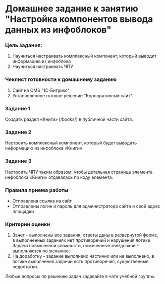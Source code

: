 # Домашнее задание к занятию "Настройка компонентов вывода данных из инфоблоков"

### Цель задания:

1. Научиться настраивать комплексный компонент, который выводит информацию из инфоблока
2. Научиться настраивать ЧПУ


### Чеклист готовности к домашнему заданию

1. Сайт на CMS "1С-Битрикс";
2. Установленное готовое решение "Корпоративный сайт".


### Задание 1

Создать раздел «Книги» (/books/) в публичной части сайта.

### Задание 2

Настроить комплексный компонент, который будет выводить информацию из инфоблока «Книги».

### Задание 3

Настроить ЧПУ таким образом, чтобы детальная страница элемента инфоблока «Книги» отдавалась по коду элемента.

### Правила приема работы

* Отправлена ссылка на сайт
* Отправлены логин и пароль для администратора сайта и свой адрес площадки

### Критерии оценки

1. Зачет - выполнены все задания, ответы даны в развернутой форме, в выполненных заданиях нет противоречий и нарушения логики. Задачи повышенной сложности, помеченные звездочкой `*` выполняются по желанию;
2. На доработку - задание выполнено частично или не выполнено, в логике выполнения заданий есть противоречия, существенные недостатки.

Любые вопросы по решению задач задавайте в чате учебной группы.
